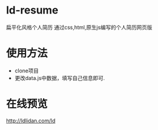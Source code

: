 # ld-resume
扁平化风格个人简历
通过css,html,原生js编写的个人简历网页版
# 使用方法
+ clone项目
+ 更改data.js中数据，填写自己信息即可.
# 在线预览
http://ldlidan.com/ld
